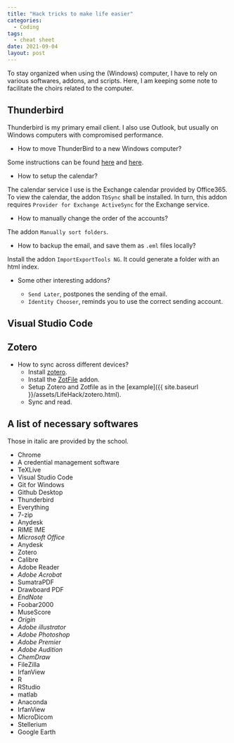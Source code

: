 ```yaml
---
title: "Hack tricks to make life easier"
categories:
  - Coding
tags:
  - cheat sheet
date: 2021-09-04
layout: post
---
```


To stay organized when using the (Windows) computer, I have to rely on various softwares, addons, and scripts. Here, I am keeping some note to facilitate the choirs related to the computer.

## Thunderbird

Thunderbird is my primary email client. I also use Outlook, but usually on Windows computers with compromised performance.

- How to move ThunderBird to a new Windows computer?

Some instructions can be found [here](https://support.mozilla.org/zh-CN/kb/%E5%B0%86%20Thunderbird%20%E7%9A%84%E6%95%B0%E6%8D%AE%E8%BF%81%E7%A7%BB%E5%88%B0%E5%8F%A6%E4%B8%80%E5%8F%B0%E8%AE%A1%E7%AE%97%E6%9C%BA) and [here](https://support.mozilla.org/zh-CN/kb/TB%E7%9A%84%E9%85%8D%E7%BD%AE%E6%96%87%E4%BB%B6#w_hui-fu-dao-yi-ge-bu-tong-de-wei-zhi).

- How to setup the calendar?

The calendar service I use is the Exchange calendar provided by Office365. To view the calendar, the addon `TbSync` shall be installed. In turn, this addon requires `Provider for Exchange ActiveSync` for the Exchange service.

- How to manually change the order of the accounts?

The addon `Manually sort folders`.

- How to backup the email, and save them as `.eml` files locally?

Install the addon `ImportExportTools NG`. It could generate a folder with an html index.

- Some other interesting addons?

  - `Send Later`, postpones the sending of the email.
  - `Identity Chooser`, reminds you to use the correct sending account.

## Visual Studio Code

## Zotero

- How to sync across different devices?
  - Install [zotero](https://www.zotero.org/).
  - Install the [ZotFile](http://zotfile.com/) addon.
  - Setup Zotero and Zotfile as in the [example]({{ site.baseurl }}/assets/LifeHack/zotero.html).
  - Sync and read.

## A list of necessary softwares

Those in italic are provided by the school.

- Chrome
- A credential management software
- TeXLive
- Visual Studio Code
- Git for Windows
- Github Desktop
- Thunderbird
- Everything
- 7-zip
- Anydesk
- RIME IME
- *Microsoft Office*
- Anydesk
- Zotero
- Calibre
- Adobe Reader
- *Adobe Acrobat*
- SumatraPDF
- Drawboard PDF
- *EndNote*
- Foobar2000
- MuseScore
- *Origin*
- *Adobe illustrator*
- *Adobe Photoshop*
- *Adobe Premier*
- *Adobe Audition*
- *ChemDraw*
- FileZilla
- IrfanView
- R
- RStudio
- matlab
- Anaconda
- IrfanView
- MicroDicom
- Stellerium
- Google Earth
